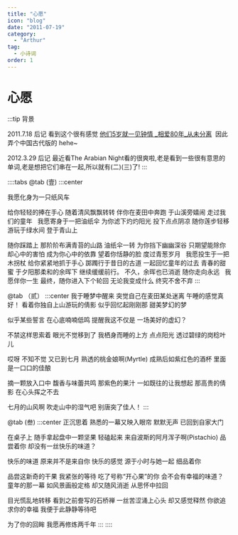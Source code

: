 ```yaml
---
title: "心愿"
icon: "blog"
date: "2011-07-19"
category:
  - "Arthur"
tag:
  - 小诗词
order: 1
---
```

# 心愿

:::tip 背景

2011.7.18 后记
看到这个很有感觉 [他们5岁就一见钟情 _相爱80年_从未分离](http://www.tianshannet.com.cn/homepage/content/2010-01/27/content_4745695.htm)  因此弄个中国古代版的 hehe~

2012.3.29 后记
最近看The Arabian Night看的很爽啦,老是看到一些很有意思的单词,老是想把它们串在一起,所以就有(二)(三)了!
:::

::::tabs
@tab (壹)
:::center

我愿化身为一只纸风车

给你轻轻的捧在手心
随着清风飘飘转转
伴你在麦田中奔跑
于山溪旁嬉闹
走过我们的童年
 
我愿寄身于一把油纸伞
为你滤下灼灼阳光
投下点点阴凉
随你莲步轻移
游玩于绿水间
登于青山上

随你踩踏上
那阶阶布满青苔的山路
油纸伞一转
为你挡下幽幽深谷
只期望能除你却心中的害怕
成为你心中的依靠
望着你恬静的脸
度过青葱岁月
 
我愿投生于一把木拐杖
给你紧紧地抓于手心
踯躅行于昔日的古道
一起回忆童年的过去
青春的甜蜜
于夕阳那柔和的余晖下
继续缓缓前行。
不久，余晖也已消逝
随你走向永远
 
我愿伴你一生
最终，随你进入下个轮回
无论我变成什么
终究不舍不弃
:::

@tab （贰）
:::center
我于睡梦中醒来
突觉自己在麦田某处迷离
午睡的感觉真好！
看着你独自上山游玩的倩影
似乎回忆起刚刚那
甜美梦幻的梦

似乎某些誓言
在心底喃喃低鸣
提醒我这不仅是
一场美好的虚幻？

不禁这样思索着
眼光不觉移到了
我栖身而睡的上方
点点阳光
透过碧绿的岗稔叶儿

哎呀
不知不觉
又已到七月
熟透的桃金娘啊(Myrtle)
成熟后如紫红色的酒杯
里面是一口口的佳酿

摘一颗放入口中
馥香与味蕾共鸣
那紫色的果汁
一如既往的让我想起
那高贵的倩影
在心头挥之不去

七月的山风啊
吹走山中的湿气吧
别唐突了佳人！
:::

@tab (叁)
:::center
正沉思着
熟悉的一幕又映入眼帘
默默无声
已回到自家大门

在桌子上
随手拿起盘中一颗坚果
轻磕起来
来自波斯的阿月浑子啊(Pistachio)
品尝着你
却没有一丝快乐的味道？

快乐的味道
原来并不是来自你
快乐的感觉
源于小时与她一起
细品着你

品尝这新奇的干果
我紧张的等待
吃了号称“开心果”的你
会不会有幸福的味道？
童年的那一幕
如风景画般定格
却又随风消逝
从思怀中拉回

目光慌乱地转移
看到之前誊写的石桥禅
一丝苦涩涌上心头
却又感觉释然
你欲追求你的幸福
我便于此静静等待吧

为了你的回眸
我愿再修炼两千年
:::
::::
